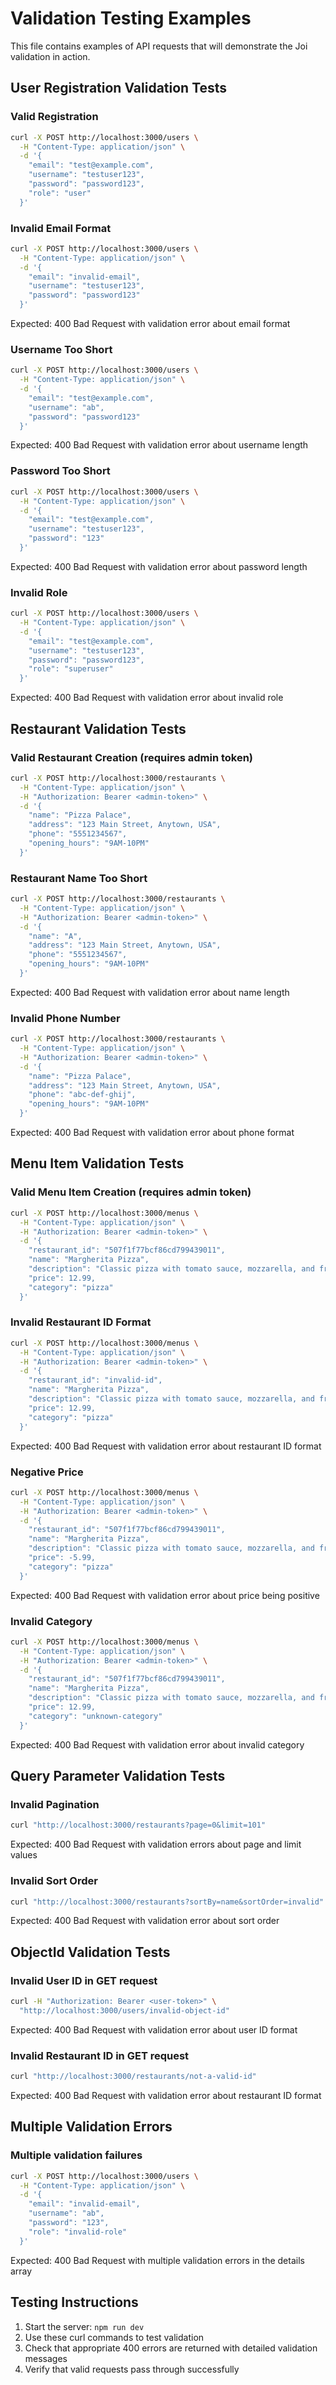 # Validation Testing Examples

This file contains examples of API requests that will demonstrate the Joi validation in action.

## User Registration Validation Tests

### Valid Registration
```bash
curl -X POST http://localhost:3000/users \
  -H "Content-Type: application/json" \
  -d '{
    "email": "test@example.com",
    "username": "testuser123",
    "password": "password123",
    "role": "user"
  }'
```

### Invalid Email Format
```bash
curl -X POST http://localhost:3000/users \
  -H "Content-Type: application/json" \
  -d '{
    "email": "invalid-email",
    "username": "testuser123",
    "password": "password123"
  }'
```
Expected: 400 Bad Request with validation error about email format

### Username Too Short
```bash
curl -X POST http://localhost:3000/users \
  -H "Content-Type: application/json" \
  -d '{
    "email": "test@example.com",
    "username": "ab",
    "password": "password123"
  }'
```
Expected: 400 Bad Request with validation error about username length

### Password Too Short
```bash
curl -X POST http://localhost:3000/users \
  -H "Content-Type: application/json" \
  -d '{
    "email": "test@example.com",
    "username": "testuser123",
    "password": "123"
  }'
```
Expected: 400 Bad Request with validation error about password length

### Invalid Role
```bash
curl -X POST http://localhost:3000/users \
  -H "Content-Type: application/json" \
  -d '{
    "email": "test@example.com",
    "username": "testuser123",
    "password": "password123",
    "role": "superuser"
  }'
```
Expected: 400 Bad Request with validation error about invalid role

## Restaurant Validation Tests

### Valid Restaurant Creation (requires admin token)
```bash
curl -X POST http://localhost:3000/restaurants \
  -H "Content-Type: application/json" \
  -H "Authorization: Bearer <admin-token>" \
  -d '{
    "name": "Pizza Palace",
    "address": "123 Main Street, Anytown, USA",
    "phone": "5551234567",
    "opening_hours": "9AM-10PM"
  }'
```

### Restaurant Name Too Short
```bash
curl -X POST http://localhost:3000/restaurants \
  -H "Content-Type: application/json" \
  -H "Authorization: Bearer <admin-token>" \
  -d '{
    "name": "A",
    "address": "123 Main Street, Anytown, USA",
    "phone": "5551234567",
    "opening_hours": "9AM-10PM"
  }'
```
Expected: 400 Bad Request with validation error about name length

### Invalid Phone Number
```bash
curl -X POST http://localhost:3000/restaurants \
  -H "Content-Type: application/json" \
  -H "Authorization: Bearer <admin-token>" \
  -d '{
    "name": "Pizza Palace",
    "address": "123 Main Street, Anytown, USA",
    "phone": "abc-def-ghij",
    "opening_hours": "9AM-10PM"
  }'
```
Expected: 400 Bad Request with validation error about phone format

## Menu Item Validation Tests

### Valid Menu Item Creation (requires admin token)
```bash
curl -X POST http://localhost:3000/menus \
  -H "Content-Type: application/json" \
  -H "Authorization: Bearer <admin-token>" \
  -d '{
    "restaurant_id": "507f1f77bcf86cd799439011",
    "name": "Margherita Pizza",
    "description": "Classic pizza with tomato sauce, mozzarella, and fresh basil",
    "price": 12.99,
    "category": "pizza"
  }'
```

### Invalid Restaurant ID Format
```bash
curl -X POST http://localhost:3000/menus \
  -H "Content-Type: application/json" \
  -H "Authorization: Bearer <admin-token>" \
  -d '{
    "restaurant_id": "invalid-id",
    "name": "Margherita Pizza",
    "description": "Classic pizza with tomato sauce, mozzarella, and fresh basil",
    "price": 12.99,
    "category": "pizza"
  }'
```
Expected: 400 Bad Request with validation error about restaurant ID format

### Negative Price
```bash
curl -X POST http://localhost:3000/menus \
  -H "Content-Type: application/json" \
  -H "Authorization: Bearer <admin-token>" \
  -d '{
    "restaurant_id": "507f1f77bcf86cd799439011",
    "name": "Margherita Pizza",
    "description": "Classic pizza with tomato sauce, mozzarella, and fresh basil",
    "price": -5.99,
    "category": "pizza"
  }'
```
Expected: 400 Bad Request with validation error about price being positive

### Invalid Category
```bash
curl -X POST http://localhost:3000/menus \
  -H "Content-Type: application/json" \
  -H "Authorization: Bearer <admin-token>" \
  -d '{
    "restaurant_id": "507f1f77bcf86cd799439011",
    "name": "Margherita Pizza",
    "description": "Classic pizza with tomato sauce, mozzarella, and fresh basil",
    "price": 12.99,
    "category": "unknown-category"
  }'
```
Expected: 400 Bad Request with validation error about invalid category

## Query Parameter Validation Tests

### Invalid Pagination
```bash
curl "http://localhost:3000/restaurants?page=0&limit=101"
```
Expected: 400 Bad Request with validation errors about page and limit values

### Invalid Sort Order
```bash
curl "http://localhost:3000/restaurants?sortBy=name&sortOrder=invalid"
```
Expected: 400 Bad Request with validation error about sort order

## ObjectId Validation Tests

### Invalid User ID in GET request
```bash
curl -H "Authorization: Bearer <user-token>" \
  "http://localhost:3000/users/invalid-object-id"
```
Expected: 400 Bad Request with validation error about user ID format

### Invalid Restaurant ID in GET request
```bash
curl "http://localhost:3000/restaurants/not-a-valid-id"
```
Expected: 400 Bad Request with validation error about restaurant ID format

## Multiple Validation Errors

### Multiple validation failures
```bash
curl -X POST http://localhost:3000/users \
  -H "Content-Type: application/json" \
  -d '{
    "email": "invalid-email",
    "username": "ab",
    "password": "123",
    "role": "invalid-role"
  }'
```
Expected: 400 Bad Request with multiple validation errors in the details array

## Testing Instructions

1. Start the server: `npm run dev`
2. Use these curl commands to test validation
3. Check that appropriate 400 errors are returned with detailed validation messages
4. Verify that valid requests pass through successfully